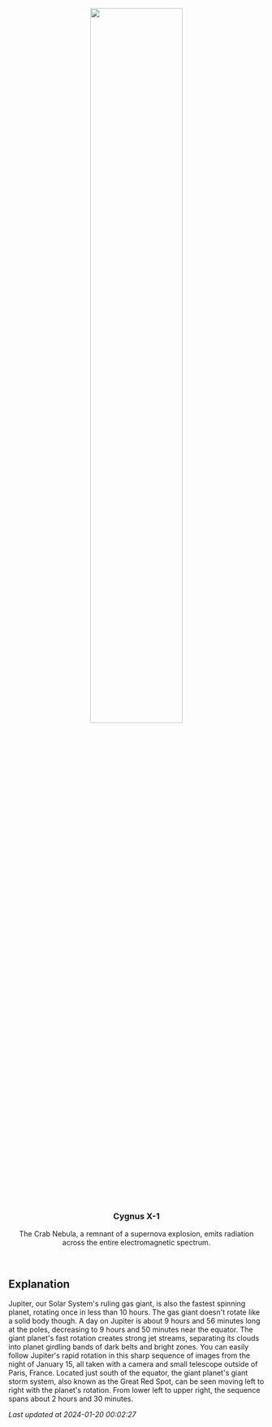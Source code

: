 <p align='center'>
    <img src='https://apod.nasa.gov/apod/image/2401/2024_01_15-Jup-2h30-Chronograph600.png' width='60%' />
    <h3 align="center">Cygnus X-1</h3>
    <p align="center">The Crab Nebula, a remnant of a supernova explosion, emits radiation across the entire electromagnetic spectrum.</p>
</p>
<br/>

Explanation
--
Jupiter, our Solar System's ruling gas giant, is also the fastest spinning planet, rotating once in less than 10 hours. The gas giant doesn't rotate like a solid body though. A day on Jupiter is about 9 hours and 56 minutes long at the poles, decreasing to 9 hours and 50 minutes near the equator. The giant planet's fast rotation creates strong jet streams, separating its clouds into planet girdling bands of dark belts and bright zones. You can easily follow Jupiter's rapid rotation in this sharp sequence of images from the night of January 15, all taken with a camera and small telescope outside of Paris, France. Located just south of the equator, the giant planet's giant storm system, also known as the Great Red Spot, can be seen moving left to right with the planet's rotation. From lower left to upper right, the sequence spans about 2 hours and 30 minutes.


*Last updated at 2024-01-20 00:02:27*
